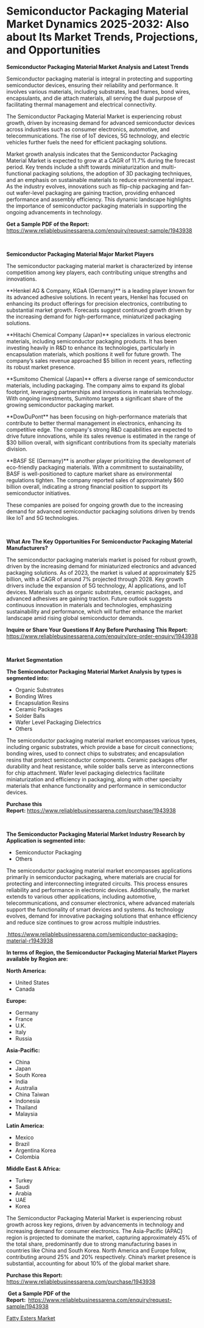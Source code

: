 <p><h1>Semiconductor Packaging Material Market Dynamics 2025-2032: Also about Its Market Trends, Projections, and Opportunities</h1></p><p><strong>Semiconductor Packaging Material Market Analysis and Latest Trends</strong></p>
<p><p>Semiconductor packaging material is integral in protecting and supporting semiconductor devices, ensuring their reliability and performance. It involves various materials, including substrates, lead frames, bond wires, encapsulants, and die attach materials, all serving the dual purpose of facilitating thermal management and electrical connectivity. </p><p>The Semiconductor Packaging Material Market is experiencing robust growth, driven by increasing demand for advanced semiconductor devices across industries such as consumer electronics, automotive, and telecommunications. The rise of IoT devices, 5G technology, and electric vehicles further fuels the need for efficient packaging solutions. </p><p>Market growth analysis indicates that the Semiconductor Packaging Material Market is expected to grow at a CAGR of 11.7% during the forecast period. Key trends include a shift towards miniaturization and multi-functional packaging solutions, the adoption of 3D packaging techniques, and an emphasis on sustainable materials to reduce environmental impact. As the industry evolves, innovations such as flip-chip packaging and fan-out wafer-level packaging are gaining traction, providing enhanced performance and assembly efficiency. This dynamic landscape highlights the importance of semiconductor packaging materials in supporting the ongoing advancements in technology.</p></p>
<p><strong>Get a Sample PDF of the Report:&nbsp;</strong> <a href="https://www.reliablebusinessarena.com/enquiry/request-sample/1943938?utm_campaign=2527&utm_medium=2&utm_source=Github&utm_content=ia&utm_term=01042025&utm_id=semiconductor-packaging-material">https://www.reliablebusinessarena.com/enquiry/request-sample/1943938</a></p>
<p>&nbsp;</p>
<p><strong>Semiconductor Packaging Material Major Market Players</strong></p>
<p><p>The semiconductor packaging material market is characterized by intense competition among key players, each contributing unique strengths and innovations. </p><p>**Henkel AG & Company, KGaA (Germany)** is a leading player known for its advanced adhesive solutions. In recent years, Henkel has focused on enhancing its product offerings for precision electronics, contributing to substantial market growth. Forecasts suggest continued growth driven by the increasing demand for high-performance, miniaturized packaging solutions.</p><p>**Hitachi Chemical Company (Japan)** specializes in various electronic materials, including semiconductor packaging products. It has been investing heavily in R&D to enhance its technologies, particularly in encapsulation materials, which positions it well for future growth. The company’s sales revenue approached $5 billion in recent years, reflecting its robust market presence.</p><p>**Sumitomo Chemical (Japan)** offers a diverse range of semiconductor materials, including packaging. The company aims to expand its global footprint, leveraging partnerships and innovations in materials technology. With ongoing investments, Sumitomo targets a significant share of the growing semiconductor packaging market.</p><p>**DowDuPont** has been focusing on high-performance materials that contribute to better thermal management in electronics, enhancing its competitive edge. The company's strong R&D capabilities are expected to drive future innovations, while its sales revenue is estimated in the range of $30 billion overall, with significant contributions from its specialty materials division.</p><p>**BASF SE (Germany)** is another player prioritizing the development of eco-friendly packaging materials. With a commitment to sustainability, BASF is well-positioned to capture market share as environmental regulations tighten. The company reported sales of approximately $60 billion overall, indicating a strong financial position to support its semiconductor initiatives.</p><p>These companies are poised for ongoing growth due to the increasing demand for advanced semiconductor packaging solutions driven by trends like IoT and 5G technologies.</p></p>
<p>&nbsp;</p>
<p><strong>What Are The Key Opportunities For Semiconductor Packaging Material Manufacturers?</strong></p>
<p><p>The semiconductor packaging materials market is poised for robust growth, driven by the increasing demand for miniaturized electronics and advanced packaging solutions. As of 2023, the market is valued at approximately $25 billion, with a CAGR of around 7% projected through 2028. Key growth drivers include the expansion of 5G technology, AI applications, and IoT devices. Materials such as organic substrates, ceramic packages, and advanced adhesives are gaining traction. Future outlook suggests continuous innovation in materials and technologies, emphasizing sustainability and performance, which will further enhance the market landscape amid rising global semiconductor demands.</p></p>
<p><strong>Inquire or Share Your Questions If Any Before Purchasing This Report:</strong> <a href="https://www.reliablebusinessarena.com/enquiry/pre-order-enquiry/1943938?utm_campaign=2527&utm_medium=2&utm_source=Github&utm_content=ia&utm_term=01042025&utm_id=semiconductor-packaging-material">https://www.reliablebusinessarena.com/enquiry/pre-order-enquiry/1943938</a></p>
<p>&nbsp;</p>
<p><strong>Market Segmentation</strong></p>
<p><strong>The Semiconductor Packaging Material Market Analysis by types is segmented into:</strong></p>
<p><ul><li>Organic Substrates</li><li>Bonding Wires</li><li>Encapsulation Resins</li><li>Ceramic Packages</li><li>Solder Balls</li><li>Wafer Level Packaging Dielectrics</li><li>Others</li></ul></p>
<p><p>The semiconductor packaging material market encompasses various types, including organic substrates, which provide a base for circuit connections; bonding wires, used to connect chips to substrates; and encapsulation resins that protect semiconductor components. Ceramic packages offer durability and heat resistance, while solder balls serve as interconnections for chip attachment. Wafer level packaging dielectrics facilitate miniaturization and efficiency in packaging, along with other specialty materials that enhance functionality and performance in semiconductor devices.</p></p>
<p><strong>Purchase this Report:&nbsp;</strong><a href="https://www.reliablebusinessarena.com/purchase/1943938?utm_campaign=2527&utm_medium=2&utm_source=Github&utm_content=ia&utm_term=01042025&utm_id=semiconductor-packaging-material">https://www.reliablebusinessarena.com/purchase/1943938</a></p>
<p>&nbsp;</p>
<p><strong>The Semiconductor Packaging Material Market Industry Research by Application is segmented into:</strong></p>
<p><ul><li>Semiconductor Packaging</li><li>Others</li></ul></p>
<p><p>The semiconductor packaging material market encompasses applications primarily in semiconductor packaging, where materials are crucial for protecting and interconnecting integrated circuits. This process ensures reliability and performance in electronic devices. Additionally, the market extends to various other applications, including automotive, telecommunications, and consumer electronics, where advanced materials support the functionality of smart devices and systems. As technology evolves, demand for innovative packaging solutions that enhance efficiency and reduce size continues to grow across multiple industries.</p></p>
<p><a href="https://www.reliablebusinessarena.com/semiconductor-packaging-material-r1943938?utm_campaign=2527&utm_medium=2&utm_source=Github&utm_content=ia&utm_term=01042025&utm_id=semiconductor-packaging-material">&nbsp;https://www.reliablebusinessarena.com/semiconductor-packaging-material-r1943938</a></p>
<p><strong>In terms of Region, the Semiconductor Packaging Material Market Players available by Region are:</strong></p>
<p>
    <p> <strong> North America: </strong>
        <ul>
            <li>United States</li>
            <li>Canada</li>
        </ul>
        </p> 
    <p> <strong> Europe: </strong>
        <ul>
            <li>Germany</li>
            <li>France</li>
            <li>U.K.</li>
            <li>Italy</li>
            <li>Russia</li>
        </ul>
        </p> 
    <p> <strong> Asia-Pacific: </strong>
        <ul>
            <li>China</li>
            <li>Japan</li>
            <li>South Korea</li>
            <li>India</li>
            <li>Australia</li>
            <li>China Taiwan</li>
            <li>Indonesia</li>
            <li>Thailand</li>
            <li>Malaysia</li>
        </ul>
        </p> 
    <p> <strong> Latin America: </strong>
        <ul>
            <li>Mexico</li>
            <li>Brazil</li>
            <li>Argentina Korea</li>
            <li>Colombia</li>
        </ul>
        </p> 
    <p> <strong> Middle East & Africa: </strong>
        <ul>
            <li>Turkey</li>
            <li>Saudi</li>
            <li>Arabia</li>
            <li>UAE</li>
            <li>Korea</li>
        </ul>
    </p>
    </p>
<p><p>The Semiconductor Packaging Material Market is experiencing robust growth across key regions, driven by advancements in technology and increasing demand for consumer electronics. The Asia-Pacific (APAC) region is projected to dominate the market, capturing approximately 45% of the total share, predominantly due to strong manufacturing bases in countries like China and South Korea. North America and Europe follow, contributing around 25% and 20% respectively. China’s market presence is substantial, accounting for about 10% of the global market share.</p></p>
<p><strong>Purchase this Report: </strong><a href="https://www.reliablebusinessarena.com/purchase/1943938?utm_campaign=2527&utm_medium=2&utm_source=Github&utm_content=ia&utm_term=01042025&utm_id=semiconductor-packaging-material">https://www.reliablebusinessarena.com/purchase/1943938</a></p>
<p>&nbsp;<strong>Get a Sample PDF of the Report:&nbsp;&nbsp;</strong><a href="https://www.reliablebusinessarena.com/enquiry/request-sample/1943938?utm_campaign=2527&utm_medium=2&utm_source=Github&utm_content=ia&utm_term=01042025&utm_id=semiconductor-packaging-material">https://www.reliablebusinessarena.com/enquiry/request-sample/1943938</a></p>
<p><strong></strong></p>
<p><p><a href="https://github.com/pelahotayabe/Market-Research-Report-List-1/blob/main/fatty-esters-market.md?utm_campaign=2527&utm_medium=2&utm_source=Github&utm_content=ia&utm_term=01042025&utm_id=semiconductor-packaging-material">Fatty Esters Market</a></p></p>